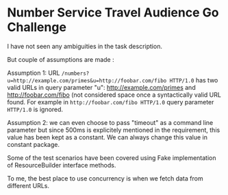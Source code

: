 # Number Service Travel Audience Go Challenge

I have not seen any ambiguities in the task description.

But couple of assumptions are made :

Assumption 1: URL `/numbers?u=http://example.com/primes&u=http://foobar.com/fibo HTTP/1.0` has two valid URLs in query parameter "u": http://example.com/primes and http://foobar.com/fibo (not considered space once a syntactically valid URL found. For example in  `http://foobar.com/fibo HTTP/1.0` query parameter ` HTTP/1.0` is ignored.

Assumption 2: we can even choose to pass "timeout" as a command line parameter but since 500ms is explicitely mentioned in the requirement, this value has been kept as a constant. We can always change this value in constant package.

Some of the test scenarios have been covered using Fake implementation of ResourceBuilder interface methods.

To me, the best place to use concurrency is when we fetch data from different URLs.

